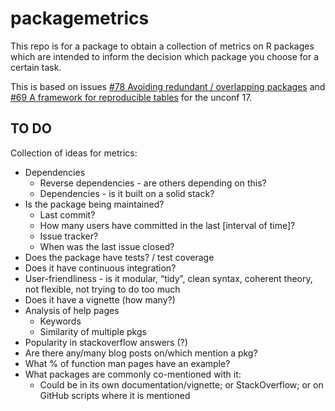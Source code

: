 # packagemetrics

This repo is for a package to obtain a collection of metrics on R packages which are intended to inform the decision which package you choose for a certain task.

This is based on issues [#78 Avoiding redundant / overlapping packages](https://github.com/ropensci/unconf17/issues/78) and [#69 A framework for reproducible tables](https://github.com/ropensci/unconf17/issues/69) for the unconf 17.


## TO DO

Collection of ideas for metrics:

- Dependencies
    - Reverse dependencies - are others depending on this?
    - Dependencies - is it built on a solid stack?
- Is the package being maintained?
    - Last commit?
    - How many users have committed in the last [interval of time]?
    - Issue tracker?
    - When was the last issue closed?
- Does the package have tests? / test coverage
- Does it have continuous integration?
- User-friendliness - is it modular, “tidy”, clean syntax, coherent theory, not flexible, not trying to do too much
- Does it have a vignette (how many?)
- Analysis of help pages 
    - Keywords
    - Similarity of multiple pkgs
- Popularity in stackoverflow answers (?)
- Are there any/many blog posts on/which mention a pkg?
- What % of function man pages have an example?
- What packages are commonly co-mentioned with it:
    - Could be in its own documentation/vignette; or StackOverflow; or on GitHub scripts where it is mentioned

